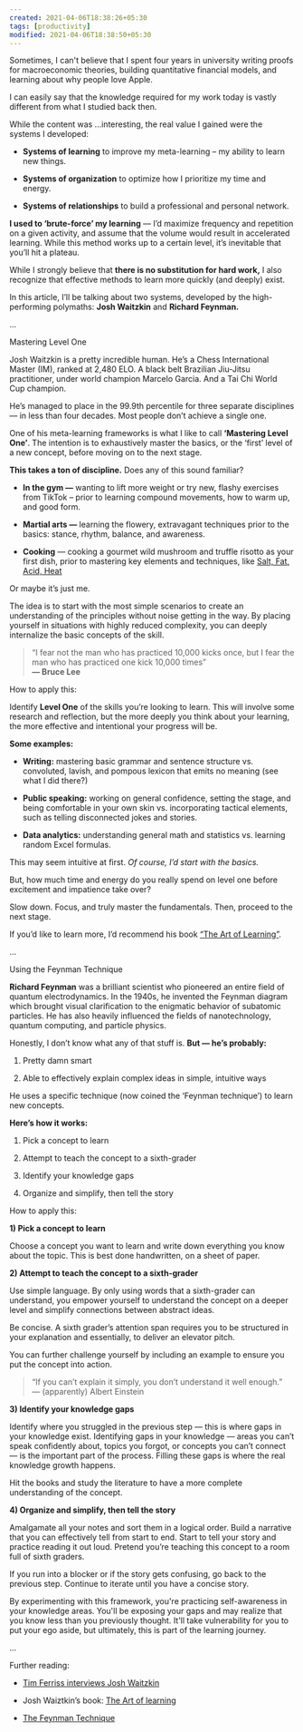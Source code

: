 ```yaml
---
created: 2021-04-06T18:38:26+05:30
tags: [productivity]
modified: 2021-04-06T18:38:50+05:30
---
```

Sometimes, I can't believe that I spent four years in university writing proofs for macroeconomic theories, building quantitative financial models, and learning about why people love Apple.

I can easily say that the knowledge required for my work today is vastly different from what I studied back then.

While the content was ...interesting, the real value I gained were the systems I developed:

-   **Systems of learning** to improve my meta-learning – my ability to learn new things.
    
-   **Systems of organization** to optimize how I prioritize my time and energy.
    
-   **Systems of relationships** to build a professional and personal network.
    

**I used to ‘brute-force’ my learning** — I’d maximize frequency and repetition on a given activity, and assume that the volume would result in accelerated learning. While this method works up to a certain level, it’s inevitable that you’ll hit a plateau.

While I strongly believe that **there is no substitution for hard work,** I also recognize that effective methods to learn more quickly (and deeply) exist.

In this article, I’ll be talking about two systems, developed by the high-performing polymaths: **Josh Waitzkin** and **Richard Feynman.**

...

Mastering Level One

Josh Waitzkin is a pretty incredible human. He’s a Chess International Master (IM), ranked at 2,480 ELO. A black belt Brazilian Jiu-Jitsu practitioner, under world champion Marcelo Garcia. And a Tai Chi World Cup champion.

He’s managed to place in the 99.9th percentile for three separate disciplines — in less than four decades. Most people don’t achieve a single one.

One of his meta-learning frameworks is what I like to call **‘Mastering Level One’**. The intention is to exhaustively master the basics, or the ‘first’ level of a new concept, before moving on to the next stage.

**This takes a ton of discipline.** Does any of this sound familiar?

-   **In the gym —** wanting to lift more weight or try new, flashy exercises from TikTok – prior to learning compound movements, how to warm up, and good form.
    
-   **Martial arts —** learning the flowery, extravagant techniques prior to the basics: stance, rhythm, balance, and awareness.
    
-   **Cooking** — cooking a gourmet wild mushroom and truffle risotto as your first dish, prior to mastering key elements and techniques, like [Salt, Fat, Acid, Heat](https://www.amazon.com/Salt-Fat-Acid-Heat-Mastering/dp/1476753830)
    

Or maybe it’s just me.

The idea is to start with the most simple scenarios to create an understanding of the principles without noise getting in the way. By placing yourself in situations with highly reduced complexity, you can deeply internalize the basic concepts of the skill.

> “I fear not the man who has practiced 10,000 kicks once, but I fear the man who has practiced one kick 10,000 times”  
> **— Bruce Lee**

How to apply this:

Identify **Level One** of the skills you’re looking to learn. This will involve some research and reflection, but the more deeply you think about your learning, the more effective and intentional your progress will be.

**Some examples:**

-   **Writing:** mastering basic grammar and sentence structure vs. convoluted, lavish, and pompous lexicon that emits no meaning (see what I did there?)
    
-   **Public speaking:** working on general confidence, setting the stage, and being comfortable in your own skin vs. incorporating tactical elements, such as telling disconnected jokes and stories.
    
-   **Data analytics:** understanding general math and statistics vs. learning random Excel formulas.
    

This may seem intuitive at first. _Of course, I’d start with the basics._

But, how much time and energy do you really spend on level one before excitement and impatience take over?

Slow down. Focus, and truly master the fundamentals. Then, proceed to the next stage.

If you’d like to learn more, I’d recommend his book [“The Art of Learning”](https://www.amazon.com/Art-Learning-Journey-Optimal-Performance/dp/0743277465).

...

Using the Feynman Technique

**Richard Feynman** was a brilliant scientist who pioneered an entire field of quantum electrodynamics. In the 1940s, he invented the Feynman diagram which brought visual clarification to the enigmatic behavior of subatomic particles. He has also heavily influenced the fields of nanotechnology, quantum computing, and particle physics.

Honestly, I don’t know what any of that stuff is. **But — he’s probably:**

1.  Pretty damn smart
    
2.  Able to effectively explain complex ideas in simple, intuitive ways
    

He uses a specific technique (now coined the ‘Feynman technique’) to learn new concepts. 

**Here’s how it works:**

1.  Pick a concept to learn
    
2.  Attempt to teach the concept to a sixth-grader
    
3.  Identify your knowledge gaps
    
4.  Organize and simplify, then tell the story
    

How to apply this:

**1) Pick a concept to learn**

Choose a concept you want to learn and write down everything you know about the topic. This is best done handwritten, on a sheet of paper.

**2) Attempt to teach the concept to a sixth-grader**

Use simple language. By only using words that a sixth-grader can understand, you empower yourself to understand the concept on a deeper level and simplify connections between abstract ideas.

Be concise. A sixth grader’s attention span requires you to be structured in your explanation and essentially, to deliver an elevator pitch.

You can further challenge yourself by including an example to ensure you put the concept into action.

> “If you can’t explain it simply, you don’t understand it well enough.”  
> — (apparently) Albert Einstein

**3) Identify your knowledge gaps**

Identify where you struggled in the previous step — this is where gaps in your knowledge exist. Identifying gaps in your knowledge — areas you can’t speak confidently about, topics you forgot, or concepts you can’t connect — is the important part of the process. Filling these gaps is where the real knowledge growth happens.

Hit the books and study the literature to have a more complete understanding of the concept.

**4) Organize and simplify, then tell the story**

Amalgamate all your notes and sort them in a logical order. Build a narrative that you can effectively tell from start to end. Start to tell your story and practice reading it out loud. Pretend you’re teaching this concept to a room full of sixth graders.

If you run into a blocker or if the story gets confusing, go back to the previous step. Continue to iterate until you have a concise story.

By experimenting with this framework, you're practicing self-awareness in your knowledge areas. You'll be exposing your gaps and may realize that you know less than you previously thought. It'll take vulnerability for you to put your ego aside, but ultimately, this is part of the learning journey.

...

Further reading:

-   [Tim Ferriss interviews Josh Waitzkin](https://www.youtube.com/watch?v=LYaMtGuCgm8)
    
-   Josh Waiztkin’s book: [The Art of learning](https://www.amazon.com/Art-Learning-Journey-Optimal-Performance/dp/0743277465)
    
-   [The Feynman Technique](https://www.youtube.com/watch?v=_f-qkGJBPts)
    